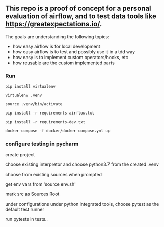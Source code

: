 ## This repo is a proof of concept for a personal evaluation of airflow, and to test data tools like https://greatexpectations.io/. 
The goals are understanding the following topics:
 - how easy airflow is for local development
 - how easy airflow is to test and possibly use it in a tdd way
 - how easy is to implement custom operators/hooks, etc
 - how reusable are the custom implemented parts
 
### Run

```
pip install virtualenv

virtualenv .venv

source .venv/bin/activate

pip install -r requirements-airflow.txt

pip install -r requirements-dev.txt

docker-compose -f docker/docker-compose.yml up
```

### configure testing in pycharm

create project

choose existing interpretor and choose python3.7 from the created .venv

choose from existing sources when prompted

get env vars from 'source env.sh'

mark src as Sources Root

under configurations under python integrated tools, choose pytest as the default test runner

run pytests in tests..
